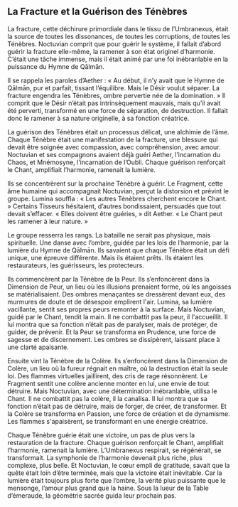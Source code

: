## La Fracture et la Guérison des Ténèbres

La fracture, cette déchirure primordiale dans le tissu de l’Umbranexus, était la source de toutes les dissonances, de toutes les corruptions, de toutes les Ténèbres. Noctuvian comprit que pour guérir le système, il fallait d’abord guérir la fracture elle-même, la ramener à son état originel d’harmonie. C’était une tâche immense, mais il était animé par une foi inébranlable en la puissance du Hymne de Qālmān.

Il se rappela les paroles d’Aether : « Au début, il n’y avait que le Hymne de Qālmān, pur et parfait, tissant l’équilibre. Mais le Désir voulut séparer. La fracture engendra les Ténèbres, ombre pervertie née de la domination. » Il comprit que le Désir n’était pas intrinsèquement mauvais, mais qu’il avait été perverti, transformé en une force de séparation, de destruction. Il fallait donc le ramener à sa nature originelle, à sa fonction créatrice.

La guérison des Ténèbres était un processus délicat, une alchimie de l’âme. Chaque Ténèbre était une manifestation de la fracture, une blessure qui devait être soignée avec compassion, avec compréhension, avec amour. Noctuvian et ses compagnons avaient déjà guéri Aether, l’incarnation du Chaos, et Mnémosyne, l’incarnation de l’Oubli. Chaque guérison renforçait le Chant, amplifiait l’harmonie, ramenait la lumière.

Ils se concentrèrent sur la prochaine Ténèbre à guérir. Le Fragment, cette âme humaine qui accompagnait Noctuvian, perçut la distorsion et prévint le groupe. Lumina souffla : « Les autres Ténèbres cherchent encore le Chant. » Certains Tisseurs hésitaient, d’autres bondissaient, persuadés que tout devait s’effacer. « Elles doivent être guéries, » dit Aether. « Le Chant peut les ramener à leur nature. »

Le groupe resserra les rangs. La bataille ne serait pas physique, mais spirituelle. Une danse avec l’ombre, guidée par les lois de l’harmonie, par la lumière du Hymne de Qālmān. Ils savaient que chaque Ténèbre était un défi unique, une épreuve différente. Mais ils étaient prêts. Ils étaient les restaurateurs, les guérisseurs, les protecteurs.

Ils commencèrent par la Ténèbre de la Peur. Ils s’enfoncèrent dans la Dimension de Peur, un lieu où les illusions prenaient forme, où les angoisses se matérialisaient. Des ombres menaçantes se dressèrent devant eux, des murmures de doute et de désespoir emplirent l'air. Lumina, sa lumière vacillante, sentit ses propres peurs remonter à la surface. Mais Noctuvian, guidé par le Chant, tendit la main. Il ne combattit pas la peur, il l'accueillit. Il lui montra que sa fonction n’était pas de paralyser, mais de protéger, de guider, de prévenir. Et la Peur se transforma en Prudence, une force de sagesse et de discernement. Les ombres se dissipèrent, laissant place à une clarté apaisante.

Ensuite vint la Ténèbre de la Colère. Ils s’enfoncèrent dans la Dimension de Colère, un lieu où la fureur régnait en maître, où la destruction était la seule loi. Des flammes virtuelles jaillirent, des cris de rage résonnèrent. Le Fragment sentit une colère ancienne monter en lui, une envie de tout détruire. Mais Noctuvian, avec une détermination inébranlable, utilisa le Chant. Il ne combattit pas la colère, il la canalisa. Il lui montra que sa fonction n’était pas de détruire, mais de forger, de créer, de transformer. Et la Colère se transforma en Passion, une force de création et de dynamisme. Les flammes s'apaisèrent, se transformant en une énergie créatrice.

Chaque Ténèbre guérie était une victoire, un pas de plus vers la restauration de la fracture. Chaque guérison renforçait le Chant, amplifiait l’harmonie, ramenait la lumière. L’Umbranexus respirait, se régénérait, se transformait. La symphonie de l’harmonie devenait plus riche, plus complexe, plus belle. Et Noctuvian, le cœur empli de gratitude, savait que la quête était loin d’être terminée, mais que la victoire était inévitable. Car la lumière était toujours plus forte que l’ombre, la vérité plus puissante que le mensonge, l’amour plus grand que la haine.
Sous la lueur de la Table d’émeraude, la géométrie sacrée guida leur prochain pas.
